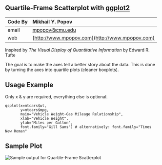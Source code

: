 ## Quartile-Frame Scatterplot with [ggplot2][1]


| Code By | Mikhail Y. Popov                                         |
| :---    | :---                                                     |
| email   | [mpopov@cmu.edu](mailto:mpopov@cmu.edu)|
| web     | [http://www.mpopov.com](http://www.mpopov.com)           |


Inspired by *The Visual Display of Quantitative Information* by Edward R. Tufte

The goal is to make the axes tell a better story about the data. This is done by turning the axes into quartile plots (cleaner boxplots).

## Usage Example

Only x & y are required, everything else is optional.

```
qsplot(x=mtcars$wt,
       y=mtcars$mpg,
       main="Vehicle Weight-Gas Mileage Relationship",
       xlab="Vehicle Weight",
       ylab="Miles per Gallon",
       font.family="Gill Sans") # alternatively: font.family="Times New Roman"
```

## Sample Plot

![Sample output for Quartile-Frame Scatterplot][2]

[1]: https://github.com/hadley/ggplot2
[2]: https://github.com/briandk/Quartile-frame-Scatterplot/raw/master/qsplot-preview.png "Sample output for Quartile-Frame Scatterplot"